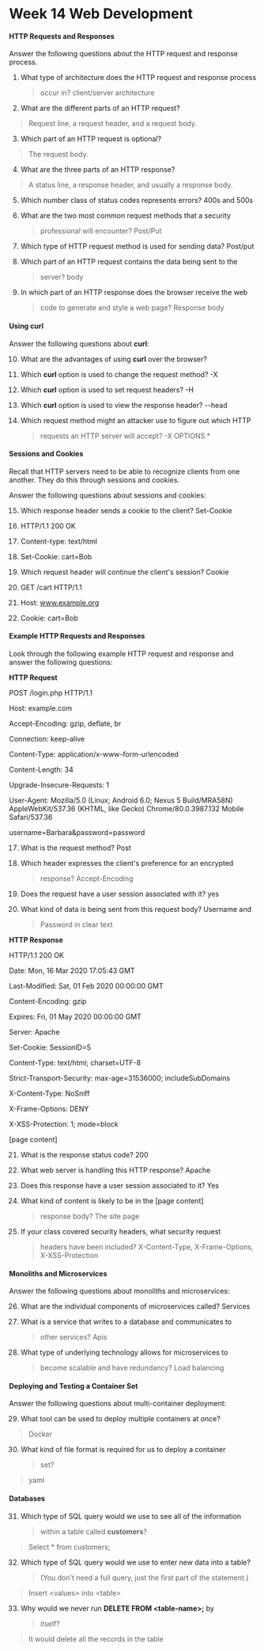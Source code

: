 # Week 14 Web Development

#### HTTP Requests and Responses

Answer the following questions about the HTTP request and response
process.

1.  What type of architecture does the HTTP request and response process
    > occur in? client/server architecture

2.  What are the different parts of an HTTP request?

> Request line, a request header, and a request body.

3.  Which part of an HTTP request is optional?

> The request body.

4.  What are the three parts of an HTTP response?

> A status line, a response header, and usually a response body.

5.  Which number class of status codes represents errors? 400s and 500s

6.  What are the two most common request methods that a security
    > professional will encounter? Post/Put

7.  Which type of HTTP request method is used for sending data? Post/put

8.  Which part of an HTTP request contains the data being sent to the
    > server? body

9.  In which part of an HTTP response does the browser receive the web
    > code to generate and style a web page? Response body

#### Using curl

Answer the following questions about **curl**:

10. What are the advantages of using **curl** over the browser?

11. Which **curl** option is used to change the request method? -X

12. Which **curl** option is used to set request headers? -H

13. Which **curl** option is used to view the response header? --head

14. Which request method might an attacker use to figure out which HTTP
    > requests an HTTP server will accept? -X OPTIONS \*

#### Sessions and Cookies

Recall that HTTP servers need to be able to recognize clients from one
another. They do this through sessions and cookies.

Answer the following questions about sessions and cookies:

15. Which response header sends a cookie to the client? Set-Cookie

16. HTTP/1.1 200 OK

17. Content-type: text/html

18. Set-Cookie: cart=Bob

19. Which request header will continue the client's session? Cookie

20. GET /cart HTTP/1.1

21. Host: www.example.org

22. Cookie: cart=Bob

#### Example HTTP Requests and Responses

Look through the following example HTTP request and response and answer
the following questions:

**HTTP Request**

POST /login.php HTTP/1.1

Host: example.com

Accept-Encoding: gzip, deflate, br

Connection: keep-alive

Content-Type: application/x-www-form-urlencoded

Content-Length: 34

Upgrade-Insecure-Requests: 1

User-Agent: Mozilla/5.0 (Linux; Android 6.0; Nexus 5 Build/MRA58N)
AppleWebKit/537.36 (KHTML, like Gecko) Chrome/80.0.3987.132 Mobile
Safari/537.36

username=Barbara&password=password

17. What is the request method? Post

18. Which header expresses the client's preference for an encrypted
    > response? Accept-Encoding

19. Does the request have a user session associated with it? yes

20. What kind of data is being sent from this request body? Username and
    > Password in clear text

**HTTP Response**

HTTP/1.1 200 OK

Date: Mon, 16 Mar 2020 17:05:43 GMT

Last-Modified: Sat, 01 Feb 2020 00:00:00 GMT

Content-Encoding: gzip

Expires: Fri, 01 May 2020 00:00:00 GMT

Server: Apache

Set-Cookie: SessionID=5

Content-Type: text/html; charset=UTF-8

Strict-Transport-Security: max-age=31536000; includeSubDomains

X-Content-Type: NoSniff

X-Frame-Options: DENY

X-XSS-Protection: 1; mode=block

\[page content\]

21. What is the response status code? 200

22. What web server is handling this HTTP response? Apache

23. Does this response have a user session associated to it? Yes

24. What kind of content is likely to be in the \[page content\]
    > response body? The site page

25. If your class covered security headers, what security request
    > headers have been included? X-Content-Type, X-Frame-Options,
    > X-XSS-Protection

#### Monoliths and Microservices

Answer the following questions about monoliths and microservices:

26. What are the individual components of microservices called? Services

27. What is a service that writes to a database and communicates to
    > other services? Apis

28. What type of underlying technology allows for microservices to
    > become scalable and have redundancy? Load balancing

#### Deploying and Testing a Container Set

Answer the following questions about multi-container deployment:

29. What tool can be used to deploy multiple containers at once?

> Docker

30. What kind of file format is required for us to deploy a container
    > set?

> yaml

#### Databases

31. Which type of SQL query would we use to see all of the information
    > within a table called **customers**?

> Select \* from customers;

32. Which type of SQL query would we use to enter new data into a table?
    > (You don't need a full query, just the first part of the
    > statement.)

> Insert &lt;values&gt; into &lt;table&gt;

33. Why would we never run **DELETE FROM &lt;table-name&gt;;** by
    > itself?

> It would delete all the records in the table
